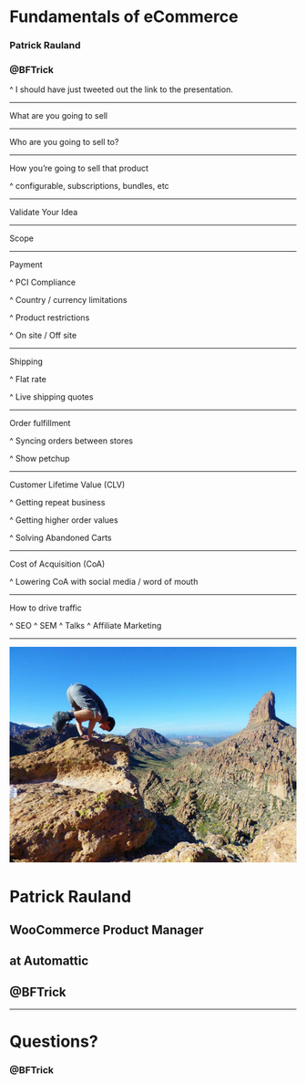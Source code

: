 # Fundamentals of eCommerce

### Patrick Rauland
### @BFTrick

^ I should have just tweeted out the link to the presentation.

---

What are you going to sell

---

Who are you going to sell to?

---

How you’re going to sell that product

^ configurable, subscriptions, bundles, etc

---

Validate Your Idea

---

Scope

---

Payment

^ PCI Compliance

^ Country / currency limitations

^ Product restrictions

^ On site / Off site

---

Shipping

^ Flat rate

^ Live shipping quotes

---

Order fulfillment

^ Syncing orders between stores

^ Show petchup

---

Customer Lifetime Value (CLV)

^ Getting repeat business

^ Getting higher order values

^ Solving Abandoned Carts

---

Cost of Acquisition (CoA)

^ Lowering CoA with social media / word of mouth

---

How to drive traffic

^ SEO
^ SEM
^ Talks
^ Affiliate Marketing


---

![left](assets/images/phoenix.jpg)

# Patrick Rauland

## WooCommerce Product Manager
## at Automattic

## @BFTrick

---

# Questions?

### @BFTrick
